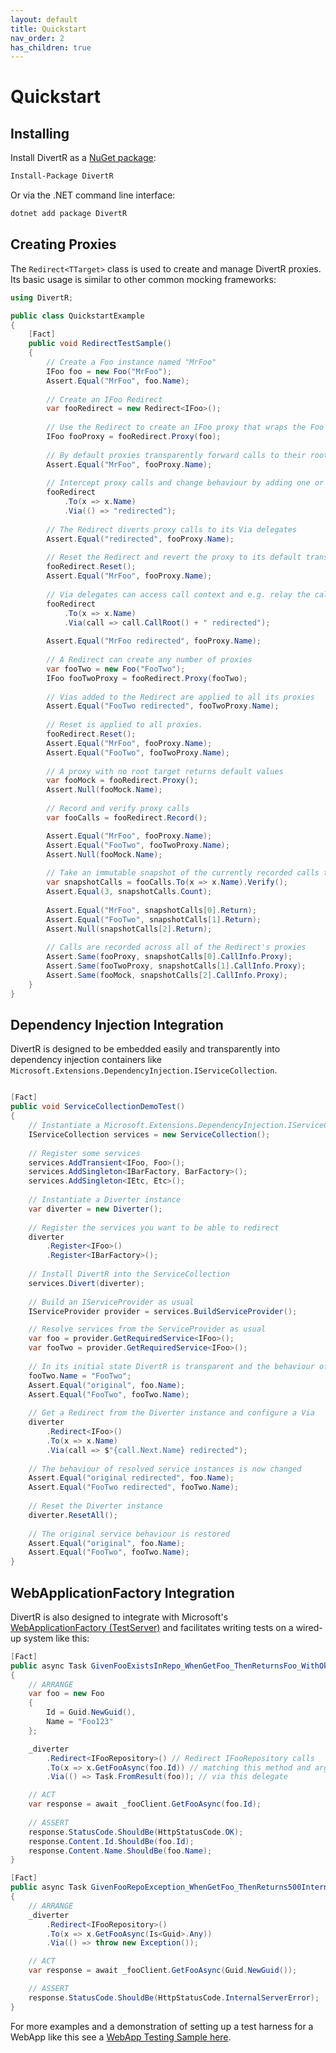 ```yaml
---
layout: default
title: Quickstart
nav_order: 2
has_children: true
---
```


# Quickstart

## Installing

Install DivertR as a [NuGet package](https://www.nuget.org/packages/DivertR):

```sh
Install-Package DivertR
```

Or via the .NET command line interface:

```sh
dotnet add package DivertR
```

## Creating Proxies

The `Redirect<TTarget>` class is used to create and manage DivertR proxies. Its basic usage is similar to other common mocking frameworks:


```csharp
using DivertR;

public class QuickstartExample
{
    [Fact]
    public void RedirectTestSample()
    {
        // Create a Foo instance named "MrFoo"
        IFoo foo = new Foo("MrFoo");
        Assert.Equal("MrFoo", foo.Name);
        
        // Create an IFoo Redirect
        var fooRedirect = new Redirect<IFoo>();
        
        // Use the Redirect to create an IFoo proxy that wraps the Foo instance above as its root target
        IFoo fooProxy = fooRedirect.Proxy(foo);
        
        // By default proxies transparently forward calls to their root targets
        Assert.Equal("MrFoo", fooProxy.Name);
        
        // Intercept proxy calls and change behaviour by adding one or more 'Via' delegates to the Redirect
        fooRedirect
            .To(x => x.Name)
            .Via(() => "redirected");
        
        // The Redirect diverts proxy calls to its Via delegates
        Assert.Equal("redirected", fooProxy.Name);
        
        // Reset the Redirect and revert the proxy to its default transparent behaviour
        fooRedirect.Reset();
        Assert.Equal("MrFoo", fooProxy.Name);
        
        // Via delegates can access call context and e.g. relay the call to the root target
        fooRedirect
            .To(x => x.Name)
            .Via(call => call.CallRoot() + " redirected");
        
        Assert.Equal("MrFoo redirected", fooProxy.Name);
        
        // A Redirect can create any number of proxies
        var fooTwo = new Foo("FooTwo");
        IFoo fooTwoProxy = fooRedirect.Proxy(fooTwo);
        
        // Vias added to the Redirect are applied to all its proxies
        Assert.Equal("FooTwo redirected", fooTwoProxy.Name);
        
        // Reset is applied to all proxies.
        fooRedirect.Reset();
        Assert.Equal("MrFoo", fooProxy.Name);
        Assert.Equal("FooTwo", fooTwoProxy.Name);
        
        // A proxy with no root target returns default values
        var fooMock = fooRedirect.Proxy();
        Assert.Null(fooMock.Name);
        
        // Record and verify proxy calls
        var fooCalls = fooRedirect.Record();

        Assert.Equal("MrFoo", fooProxy.Name);
        Assert.Equal("FooTwo", fooTwoProxy.Name);
        Assert.Null(fooMock.Name);
        
        // Take an immutable snapshot of the currently recorded calls to verify against
        var snapshotCalls = fooCalls.To(x => x.Name).Verify();
        Assert.Equal(3, snapshotCalls.Count);
        
        Assert.Equal("MrFoo", snapshotCalls[0].Return);
        Assert.Equal("FooTwo", snapshotCalls[1].Return);
        Assert.Null(snapshotCalls[2].Return);
        
        // Calls are recorded across all of the Redirect's proxies
        Assert.Same(fooProxy, snapshotCalls[0].CallInfo.Proxy);
        Assert.Same(fooTwoProxy, snapshotCalls[1].CallInfo.Proxy);
        Assert.Same(fooMock, snapshotCalls[2].CallInfo.Proxy);
    }
}
```

## Dependency Injection Integration

DivertR is designed to be embedded easily and transparently into dependency injection containers like `Microsoft.Extensions.DependencyInjection.IServiceCollection`.

```csharp

[Fact]
public void ServiceCollectionDemoTest()
{
    // Instantiate a Microsoft.Extensions.DependencyInjection.IServiceCollection
    IServiceCollection services = new ServiceCollection();
    
    // Register some services
    services.AddTransient<IFoo, Foo>();
    services.AddSingleton<IBarFactory, BarFactory>();
    services.AddSingleton<IEtc, Etc>();
    
    // Instantiate a Diverter instance
    var diverter = new Diverter();
    
    // Register the services you want to be able to redirect
    diverter    
        .Register<IFoo>()
        .Register<IBarFactory>();
    
    // Install DivertR into the ServiceCollection
    services.Divert(diverter);
    
    // Build an IServiceProvider as usual
    IServiceProvider provider = services.BuildServiceProvider();

    // Resolve services from the ServiceProvider as usual
    var foo = provider.GetRequiredService<IFoo>();
    var fooTwo = provider.GetRequiredService<IFoo>();
    
    // In its initial state DivertR is transparent and the behaviour of resolved services is unchanged
    fooTwo.Name = "FooTwo";
    Assert.Equal("original", foo.Name);
    Assert.Equal("FooTwo", fooTwo.Name);
    
    // Get a Redirect from the Diverter instance and configure a Via
    diverter
        .Redirect<IFoo>()
        .To(x => x.Name)
        .Via(call => $"{call.Next.Name} redirected");
    
    // The behaviour of resolved service instances is now changed
    Assert.Equal("original redirected", foo.Name);
    Assert.Equal("FooTwo redirected", fooTwo.Name);
    
    // Reset the Diverter instance
    diverter.ResetAll();
    
    // The original service behaviour is restored
    Assert.Equal("original", foo.Name);
    Assert.Equal("FooTwo", fooTwo.Name);
}
```

## WebApplicationFactory Integration

DivertR is also designed to integrate with Microsoft's [WebApplicationFactory (TestServer)](https://docs.microsoft.com/en-us/aspnet/core/test/integration-tests) and facilitates writing tests on a wired-up system like this:

```csharp
[Fact]
public async Task GivenFooExistsInRepo_WhenGetFoo_ThenReturnsFoo_WithOk200()
{
    // ARRANGE
    var foo = new Foo
    {
        Id = Guid.NewGuid(),
        Name = "Foo123"
    };

    _diverter
        .Redirect<IFooRepository>() // Redirect IFooRepository calls 
        .To(x => x.GetFooAsync(foo.Id)) // matching this method and argument
        .Via(() => Task.FromResult(foo)); // via this delegate

    // ACT
    var response = await _fooClient.GetFooAsync(foo.Id);
    
    // ASSERT
    response.StatusCode.ShouldBe(HttpStatusCode.OK);
    response.Content.Id.ShouldBe(foo.Id);
    response.Content.Name.ShouldBe(foo.Name);
}

[Fact]
public async Task GivenFooRepoException_WhenGetFoo_ThenReturns500InternalServerError()
{
    // ARRANGE
    _diverter
        .Redirect<IFooRepository>()
        .To(x => x.GetFooAsync(Is<Guid>.Any))
        .Via(() => throw new Exception());

    // ACT
    var response = await _fooClient.GetFooAsync(Guid.NewGuid());

    // ASSERT
    response.StatusCode.ShouldBe(HttpStatusCode.InternalServerError);
}
```

For more examples and a demonstration of setting up a test harness for a WebApp like this see a [WebApp Testing Sample here](https://github.com/devodo/DivertR/tree/main/test/DivertR.WebAppTests).

